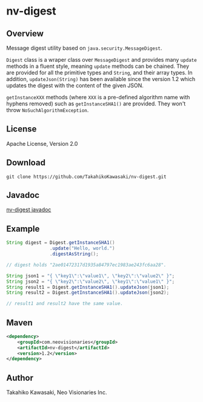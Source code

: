 nv-digest
=========

Overview
--------

Message digest utility based on `java.security.MessageDigest`.

`Digest` class is a wraper class over `MessageDigest` and provides
many `update` methods in a fluent style, meaning `update` methods
can be chained. They are provided for all the primitive types and
`String`, and their array types. In addition, `updateJson(String)`
has been available since the version 1.2 which updates the digest
with the content of the given JSON.

`getInstanceXXX` methods (where `XXX` is a pre-defined algorithm
name with hyphens removed) such as `getInstanceSHA1()` are
provided. They won't throw `NoSuchAlgorithmException`.


License
-------

Apache License, Version 2.0


Download
--------

    git clone https://github.com/TakahikoKawasaki/nv-digest.git


Javadoc
-------

[nv-digest javadoc](http://TakahikoKawasaki.github.com/nv-digest/)



Example
-------

```java
String digest = Digest.getInstanceSHA1()
                .update("Hello, world.")
                .digestAsString();

// digest holds "2ae01472317d1935a84797ec1983ae243fc6aa28".

String json1 = "{ \"key1\":\"value1\", \"key2\":\"value2\" }";
String json2 = "{ \"key2\":\"value2\", \"key1\":\"value1\" }";
String result1 = Digest.getInstanceSHA1().updateJson(json1);
String result2 = Digest.getInstanceSHA1().updateJson(json2);

// result1 and result2 have the same value.
```


Maven
-----

```xml
<dependency>
    <groupId>com.neovisionaries</groupId>
    <artifactId>nv-digest</artifactId>
    <version>1.2</version>
</dependency>
```


Author
------

Takahiko Kawasaki, Neo Visionaries Inc.
